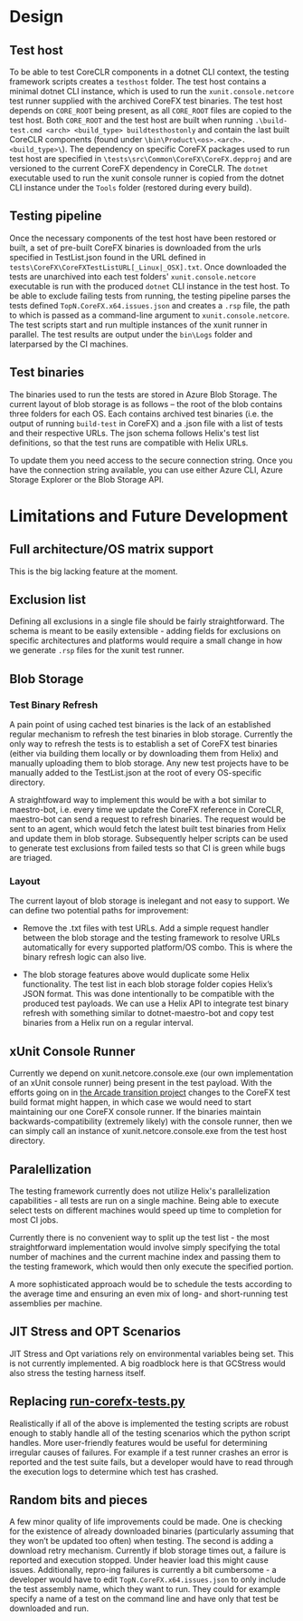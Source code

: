 
# Design

## Test host

To be able to test CoreCLR components in a dotnet CLI context, the testing framework scripts creates a `testhost` folder. The test host contains a minimal dotnet CLI instance, which is used to run the `xunit.console.netcore` test runner supplied with the archived CoreFX test binaries.
The test host depends on `CORE_ROOT` being present, as all `CORE_ROOT` files are copied to the test host. Both `CORE_ROOT` and the test host are built when running `.\build-test.cmd <arch> <build_type> buildtesthostonly` and contain the last built CoreCLR components (found under `\bin\Product\<os>.<arch>.<build_type>\`). The dependency on specific CoreFX packages used to run test host are specified in `\tests\src\Common\CoreFX\CoreFX.depproj` and are versioned to the current CoreFX dependency in CoreCLR. The `dotnet` executable used to run the xunit console runner is copied from the dotnet CLI instance under the `Tools` folder (restored during every build).

## Testing pipeline

Once the necessary components of the test host have been restored or built, a set of pre-built CoreFX binaries is downloaded from the urls specified in TestList.json found in the URL defined in `tests\CoreFX\CoreFXTestListURL[_Linux|_OSX].txt`. Once downloaded the tests are unarchived into each test folders' `xunit.console.netcore` executable is run with the produced `dotnet` CLI instance in the test host. To be able to exclude failing tests from running, the testing pipeline parses the tests defined `TopN.CoreFX.x64.issues.json` and creates a `.rsp` file, the path to which is passed as a command-line argument to `xunit.console.netcore`.
The test scripts start and run multiple instances of the xunit runner in parallel. The test results are output under the `bin\Logs` folder and laterparsed by the CI machines.

## Test binaries

The binaries used to run the tests are stored in Azure Blob Storage.
The current layout of blob storage is as follows – the root of the blob contains three folders for each OS. Each contains archived test binaries (i.e. the output of running `build-test` in CoreFX) and a .json file with a list of tests and their respective URLs. The json schema follows Helix's test list definitions, so that the test runs are compatible with Helix URLs.  

To update them you need access to the secure connection string. Once you have the connection string available, you can use either Azure CLI, Azure Storage Explorer or the Blob Storage API.

# Limitations and Future Development

## Full architecture/OS matrix support

This is the big lacking feature at the moment.

## Exclusion list

Defining all exclusions in a single file should be fairly straightforward. The schema is meant to be easily extensible - adding fields for exclusions on specific architectures and platforms would require a small change in how we generate `.rsp` files for the xunit test runner.

## Blob Storage

### Test Binary Refresh

A pain point of using cached test binaries is the lack of an established regular mechanism to refresh the test binaries in blob storage. Currently the only way to refresh the tests is to establish a set of CoreFX test binaries (either via building them locally or by downloading them from Helix) and manually uploading them to blob storage. Any new test projects have to be manually added to the TestList.json at the root of every OS-specific directory.  

A straightfoward way to implement this would be with a bot similar to maestro-bot, i.e. every time we update the CoreFX reference in CoreCLR, maestro-bot can send a request to refresh binaries. The request would be sent to an agent, which would fetch the latest built test binaries from Helix and update them in blob storage. Subsequently helper scripts can be used to generate test exclusions from failed tests so that CI is green while bugs are triaged.

### Layout

The current layout of blob storage is inelegant and not easy to support. We can define two potential paths for improvement:

+ Remove the .txt files with test URLs. Add a simple request handler between the blob storage and the testing framework to resolve URLs automatically for every supported platform/OS combo. This is where the binary refresh logic can also live.

+ The blob storage features above would duplicate some Helix functionality. The test list in each blob storage folder copies Helix’s JSON format. This was done intentionally to be compatible with the produced test payloads. We can use a Helix API to integrate test binary refresh with something similar to dotnet-maestro-bot and copy test binaries from a Helix run on a regular interval.

## xUnit Console Runner

Currently we depend on xunit.netcore.console.exe (our own implementation of an xUnit console runner) being present in the test payload. With the efforts going on in [the Arcade transition project](https://github.com/dotnet/corefx/projects/3) changes to the CoreFX test build format might happen, in which case we would need to start maintaining our one CoreFX console runner. If the binaries maintain backwards-compatibility (extremely likely) with the console runner, then we can simply call an instance of xunit.netcore.console.exe from the test host directory.

## Paralellization

The testing framework currently does not utilize Helix's parallelization capabilities - all tests are run on a single  machine. Being able to execute select tests on different machines would speed up time to completion for most CI jobs.

Currently there is no convenient way to split up the test list - the most straightforward implementation would involve simply specifying the total number of machines and the current machine index and passing them to the testing framework, which would then only execute the specified portion.

A more sophisticated approach would be to schedule the tests according to the average time and ensuring an even mix of long- and short-running test assemblies per machine.

## JIT Stress and OPT Scenarios

JIT Stress and Opt variations rely on environmental variables being set. This is not currently implemented. A big roadblock here is that GCStress would also stress the testing harness itself.

## Replacing [run-corefx-tests.py](https://github.com/dotnet/coreclr/blob/master/tests/scripts/run-corefx-tests.py)

Realistically if all of the above is implemented the testing scripts are robust enough to stably handle all of the testing scenarios which the python script handles. More user-friendly features would be useful for determining irregular causes of failures. For example if a test runner crashes an error is reported and the test suite fails, but a developer would have to read through the execution logs to determine which test has crashed.

## Random bits and pieces

A few minor quality of life improvements could be made. One is checking for the existence of already downloaded binaries (particularly assuming that they won’t be updated too often) when testing. The second is adding a download retry mechanism. Currently if blob storage times out, a failure is reported and execution stopped. Under heavier load this might cause issues. Additionally, repro-ing failures is currently a bit cumbersome - a developer would have to edit `TopN.CoreFX.x64.issues.json` to only include the test assembly name, which they want to run. They could for example  specify a name of a test on the command line and have only that test be downloaded and run.
